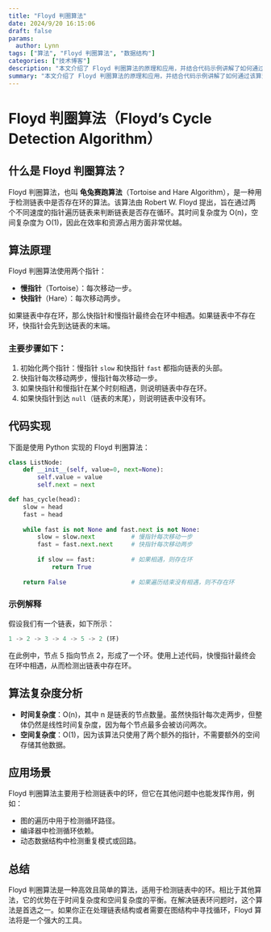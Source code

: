 ```yaml
---
title: "Floyd 判圈算法"
date: 2024/9/20 16:15:06
draft: false 
params: 
  author: Lynn
tags: ["算法", "Floyd 判圈算法", "数据结构"]
categories: ["技术博客"]
description: "本文介绍了 Floyd 判圈算法的原理和应用，并结合代码示例讲解了如何通过该算法检测链表中的环。"
summary: "本文介绍了 Floyd 判圈算法的原理和应用，并结合代码示例讲解了如何通过该算法检测链表中的环。"
---
```


# Floyd 判圈算法（Floyd’s Cycle Detection Algorithm）

## 什么是 Floyd 判圈算法？

Floyd 判圈算法，也叫 **龟兔赛跑算法**（Tortoise and Hare Algorithm），是一种用于检测链表中是否存在环的算法。该算法由 Robert W. Floyd 提出，旨在通过两个不同速度的指针遍历链表来判断链表是否存在循环。其时间复杂度为 O(n)，空间复杂度为 O(1)，因此在效率和资源占用方面非常优越。

## 算法原理

Floyd 判圈算法使用两个指针：
- **慢指针**（Tortoise）：每次移动一步。
- **快指针**（Hare）：每次移动两步。

如果链表中存在环，那么快指针和慢指针最终会在环中相遇。如果链表中不存在环，快指针会先到达链表的末端。

### 主要步骤如下：

1. 初始化两个指针：慢指针 `slow` 和快指针 `fast` 都指向链表的头部。
2. 快指针每次移动两步，慢指针每次移动一步。
3. 如果快指针和慢指针在某个时刻相遇，则说明链表中存在环。
4. 如果快指针到达 `null`（链表的末尾），则说明链表中没有环。

## 代码实现

下面是使用 Python 实现的 Floyd 判圈算法：

```python
class ListNode:
    def __init__(self, value=0, next=None):
        self.value = value
        self.next = next

def has_cycle(head):
    slow = head
    fast = head
    
    while fast is not None and fast.next is not None:
        slow = slow.next          # 慢指针每次移动一步
        fast = fast.next.next     # 快指针每次移动两步
        
        if slow == fast:          # 如果相遇，则存在环
            return True
    
    return False                  # 如果遍历结束没有相遇，则不存在环
```

### 示例解释

假设我们有一个链表，如下所示：

```rust
1 -> 2 -> 3 -> 4 -> 5 -> 2 (环)
```

在此例中，节点 5 指向节点 2，形成了一个环。使用上述代码，快慢指针最终会在环中相遇，从而检测出链表中存在环。

## 算法复杂度分析

- **时间复杂度**：O(n)，其中 n 是链表的节点数量。虽然快指针每次走两步，但整体仍然是线性时间复杂度，因为每个节点最多会被访问两次。
- **空间复杂度**：O(1)，因为该算法只使用了两个额外的指针，不需要额外的空间存储其他数据。

## 应用场景

Floyd 判圈算法主要用于检测链表中的环，但它在其他问题中也能发挥作用，例如：

- 图的遍历中用于检测循环路径。
- 编译器中检测循环依赖。
- 动态数据结构中检测重复模式或回路。

## 总结

Floyd 判圈算法是一种高效且简单的算法，适用于检测链表中的环。相比于其他算法，它的优势在于时间复杂度和空间复杂度的平衡。在解决链表环问题时，这个算法是首选之一。如果你正在处理链表结构或者需要在图结构中寻找循环，Floyd 算法将是一个强大的工具。